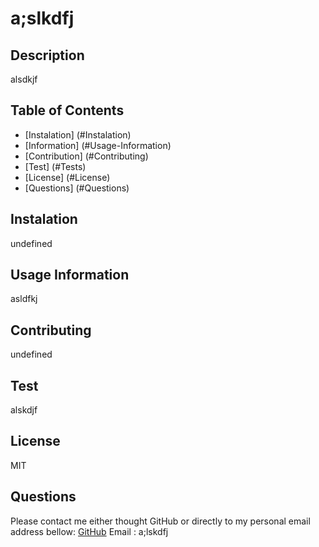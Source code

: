
# a;slkdfj
## Description
alsdkjf
## Table of Contents
 * [Instalation] (#Instalation)
 * [Information] (#Usage-Information)
 * [Contribution] (#Contributing)
 * [Test] (#Tests)
 * [License] (#License)
 * [Questions] (#Questions)


## Instalation
undefined
## Usage Information
asldfkj
## Contributing
undefined
## Test
alskdjf
## License
MIT
## Questions
Please contact me either thought GitHub or directly to my personal email address bellow:
[GitHub](http://github.com/alskdjf) 
Email : a;lskdfj
    
    